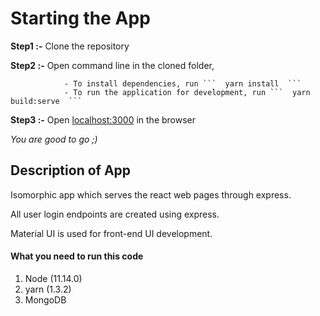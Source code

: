 # Starting the App
**Step1 :-** Clone the repository

**Step2 :-** Open command line in the cloned folder,

                - To install dependencies, run ```  yarn install  ```
                - To run the application for development, run ```  yarn build:serve  ```

**Step3 :-** Open [localhost:3000](http://localhost:3000/) in the browser

_You are good to go ;)_

<!-- blank line -->


## Description of App
Isomorphic app which serves the react web pages through express.

All user login endpoints are created using express.

Material UI is used for front-end UI development.

<!-- blank line -->

#### What you need to run this code
1. Node (11.14.0)
2. yarn (1.3.2)
3. MongoDB

